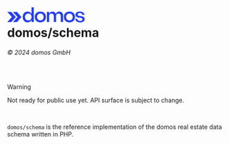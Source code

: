 <h1>
	<img src="./docs/assets/domos.svg" height="35" style="margin-right: 10px;"  alt="logo"/>
	<br />
	<span>domos/schema</span>
	<h6>© 2024 domos GmbH</h6>
</h1>

<br/>

> [!WARNING]
> Not ready for public use yet. API surface is subject to change.

<br>

`domos/schema` is the reference implementation of the domos real estate data schema written in PHP.